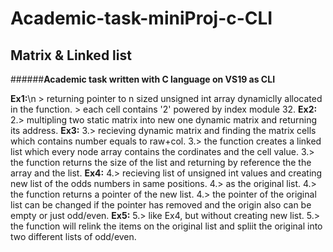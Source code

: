 # Academic-task-miniProj-c-CLI
## Matrix & Linked list

######**Academic task written with C language on VS19 as CLI**

__Ex1:__\n
	> returning pointer to n sized unsigned int array dynamiclly allocated in the function. 
	> each cell contains '2' powered by index module 32.
__Ex2:__
	2.> multipling two static matrix into new one dynamic matrix and returning its address. 
__Ex3:__
	3.> recieving dynamic matrix and finding the matrix cells which contains number equals to raw+col. 
	3.> the function creates a linked list which every node array contains the cordinates and the cell value. 
	3.> the function returns the size of the list and returning by reference the the array and the list. 
__Ex4:__
	4.> recieving list of unsigned int values and creating new list of the odds numbers in same positions.
	4.> as the original list.
	4.> the function returns a pointer of the new list.
	4.> the pointer of the original list can be changed if the pointer has removed and the origin also can be empty or just odd/even.
__Ex5:__
	5.> like Ex4, but without creating new list.
	5.> the function will relink the items on the original list and spliit the original into two different lists of odd/even.
